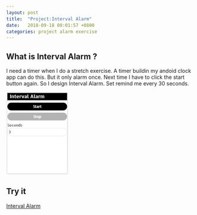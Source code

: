 ```yaml
---
layout: post
title:  "Project:Interval Alarm"
date:   2018-09-18 00:01:57 +0800
categories: project alarm exercise
---
```

## What is Interval Alarm ?
I need a timer when I do a stretch exercise. A timer buildin my andoid clock app can do this. But it only alarm once. Next time I have to click the start button again. So I design Interval Alarm. Set remind me every 30 seconds.

![interval-alarm](/assets/interval-alarm.PNG)

## Try it
[Interval Alarm](/apps/interval-alarm)
